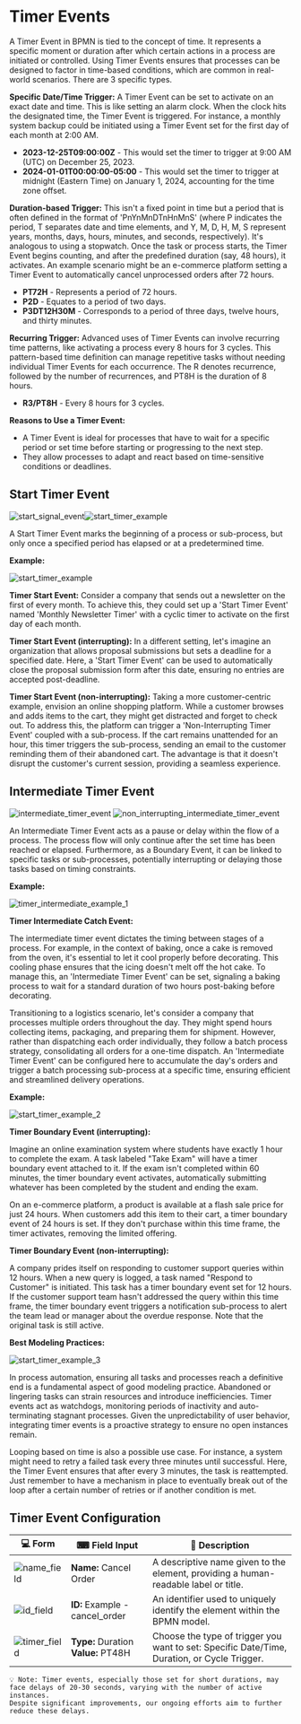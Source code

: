 # Timer Events

A Timer Event in BPMN is tied to the concept of time.
It represents a specific moment or duration after which certain actions in a process are initiated or controlled.
Using Timer Events ensures that processes can be designed to factor in time-based conditions, which are common in real-world scenarios.
There are 3 specific types.

**Specific Date/Time Trigger:**
A Timer Event can be set to activate on an exact date and time.
This is like setting an alarm clock.
When the clock hits the designated time, the Timer Event is triggered.
For instance, a monthly system backup could be initiated using a Timer Event set for the first day of each month at 2:00 AM.

- **2023-12-25T09:00:00Z** - This would set the timer to trigger at 9:00 AM (UTC) on December 25, 2023.
- **2024-01-01T00:00:00-05:00** - This would set the timer to trigger at midnight (Eastern Time) on January 1, 2024, accounting for the time zone offset.

**Duration-based Trigger:** This isn't a fixed point in time but a period that is often defined in the format of 'PnYnMnDTnHnMnS' (where P indicates the period, T separates date and time elements, and Y, M, D, H, M, S represent years, months, days, hours, minutes, and seconds, respectively).
It's analogous to using a stopwatch.
Once the task or process starts, the Timer Event begins counting, and after the predefined duration (say, 48 hours), it activates.
An example scenario might be an e-commerce platform setting a Timer Event to automatically cancel unprocessed orders after 72 hours.

- **PT72H** - Represents a period of 72 hours.
- **P2D** - Equates to a period of two days.
- **P3DT12H30M** - Corresponds to a period of three days, twelve hours, and thirty minutes.

**Recurring Trigger:** Advanced uses of Timer Events can involve recurring time patterns, like activating a process every 8 hours for 3 cycles.
This pattern-based time definition can manage repetitive tasks without needing individual Timer Events for each occurrence.
The R denotes recurrence, followed by the number of recurrences, and PT8H is the duration of 8 hours.

- **R3/PT8H** - Every 8 hours for 3 cycles.

**Reasons to Use a Timer Event:**

- A Timer Event is ideal for processes that have to wait for a specific period or set time before starting or progressing to the next step.
- They allow processes to adapt and react based on time-sensitive conditions or deadlines.

## Start Timer Event

![start_signal_event](/images/start_timer_event.png)![start_timer_example](/images/non_interrupting_start_timer.png)

A Start Timer Event marks the beginning of a process or sub-process, but only once a specified period has elapsed or at a predetermined time.

**Example:**

![start_timer_example](/images/start_timer_example.png)

**Timer Start Event:** Consider a company that sends out a newsletter on the first of every month.
To achieve this, they could set up a 'Start Timer Event' named 'Monthly Newsletter Timer' with a cyclic timer to activate on the first day of each month.

**Timer Start Event (interrupting):** In a different setting, let's imagine an organization that allows proposal submissions but sets a deadline for a specified date.
Here, a 'Start Timer Event' can be used to automatically close the proposal submission form after this date, ensuring no entries are accepted post-deadline.

**Timer Start Event (non-interrupting):**
Taking a more customer-centric example, envision an online shopping platform.
While a customer browses and adds items to the cart, they might get distracted and forget to check out.
To address this, the platform can trigger a 'Non-Interrupting Timer Event' coupled with a sub-process.
If the cart remains unattended for an hour, this timer triggers the sub-process, sending an email to the customer reminding them of their abandoned cart.
The advantage is that it doesn't disrupt the customer's current session, providing a seamless experience.

## Intermediate Timer Event

![intermediate_timer_event](/images/intermediate_timer_event.png) ![non_interrupting_intermediate_timer_event](/images/non_interrupting_intermediate_timer_event.png)

An Intermediate Timer Event acts as a pause or delay within the flow of a process.
The process flow will only continue after the set time has been reached or elapsed.
Furthermore, as a Boundary Event, it can be linked to specific tasks or sub-processes, potentially interrupting or delaying those tasks based on timing constraints.

**Example:**

![timer_intermediate_example_1](/images/start_timer_example_1.png)

**Timer Intermediate Catch Event:**

The intermediate timer event dictates the timing between stages of a process.
For example, in the context of baking, once a cake is removed from the oven, it's essential to let it cool properly before decorating.
This cooling phase ensures that the icing doesn't melt off the hot cake.
To manage this, an 'Intermediate Timer Event' can be set, signaling a baking process to wait for a standard duration of two hours post-baking before decorating.

Transitioning to a logistics scenario, let's consider a company that processes multiple orders throughout the day.
They might spend hours collecting items, packaging, and preparing them for shipment.
However, rather than dispatching each order individually, they follow a batch process strategy, consolidating all orders for a one-time dispatch.
An 'Intermediate Timer Event' can be configured here to accumulate the day's orders and trigger a batch processing sub-process at a specific time, ensuring efficient and streamlined delivery operations.

**Example:**

![start_timer_example_2](/images/start_timer_example_2.png)

**Timer Boundary Event (interrupting):**

Imagine an online examination system where students have exactly 1 hour to complete the exam.
A task labeled "Take Exam" will have a timer boundary event attached to it.
If the exam isn't completed within 60 minutes, the timer boundary event activates, automatically submitting whatever has been completed by the student and ending the exam.

On an e-commerce platform, a product is available at a flash sale price for just 24 hours.
When customers add this item to their cart, a timer boundary event of 24 hours is set.
If they don't purchase within this time frame, the timer activates, removing the limited offering.

**Timer Boundary Event (non-interrupting):**

A company prides itself on responding to customer support queries within 12 hours.
When a new query is logged, a task named "Respond to Customer" is initiated.
This task has a timer boundary event set for 12 hours.
If the customer support team hasn't addressed the query within this time frame, the timer boundary event triggers a notification sub-process to alert the team lead or manager about the overdue response.
Note that the original task is still active.

**Best Modeling Practices:**

![start_timer_example_3](/images/start_timer_example_3.png)

In process automation, ensuring all tasks and processes reach a definitive end is a fundamental aspect of good modeling practice.
Abandoned or lingering tasks can strain resources and introduce inefficiencies.
Timer events act as watchdogs, monitoring periods of inactivity and auto-terminating stagnant processes.
Given the unpredictability of user behavior, integrating timer events is a proactive strategy to ensure no open instances remain.

Looping based on time is also a possible use case.
For instance, a system might need to retry a failed task every three minutes until successful.
Here, the Timer Event ensures that after every 3 minutes, the task is reattempted.
Just remember to have a mechanism in place to eventually break out of the loop after a certain number of retries or if another condition is met.

## Timer Event Configuration

| 💻 Form                                | ⌨ Field Input                      | 📝 Description                                                                              |
| -------------------------------------- | ----------------------------------- | ------------------------------------------------------------------------------------------- |
| ![name_field](/images/name_field.png)   | **Name:** Cancel Order              | A descriptive name given to the element, providing a human-readable label or title.         |
| ![id_field](/images/id_field.png)       | **ID:** Example - cancel_order      | An identifier used to uniquely identify the element within the BPMN model.                  |
| ![timer_field](/images/timer_field.png) | **Type:** Duration **Value:** PT48H | Choose the type of trigger you want to set: Specific Date/Time, Duration, or Cycle Trigger. |

```{admonition} Timer Delay
💡 Note: Timer events, especially those set for short durations, may face delays of 20-30 seconds, varying with the number of active instances.
Despite significant improvements, our ongoing efforts aim to further reduce these delays.
```
